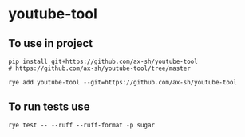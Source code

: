 # youtube-tool

## To use in project
```shell
pip install git+https://github.com/ax-sh/youtube-tool
# https://github.com/ax-sh/youtube-tool/tree/master

rye add youtube-tool --git=https://github.com/ax-sh/youtube-tool
```


##  To run tests use
```shell
rye test -- --ruff --ruff-format -p sugar
```